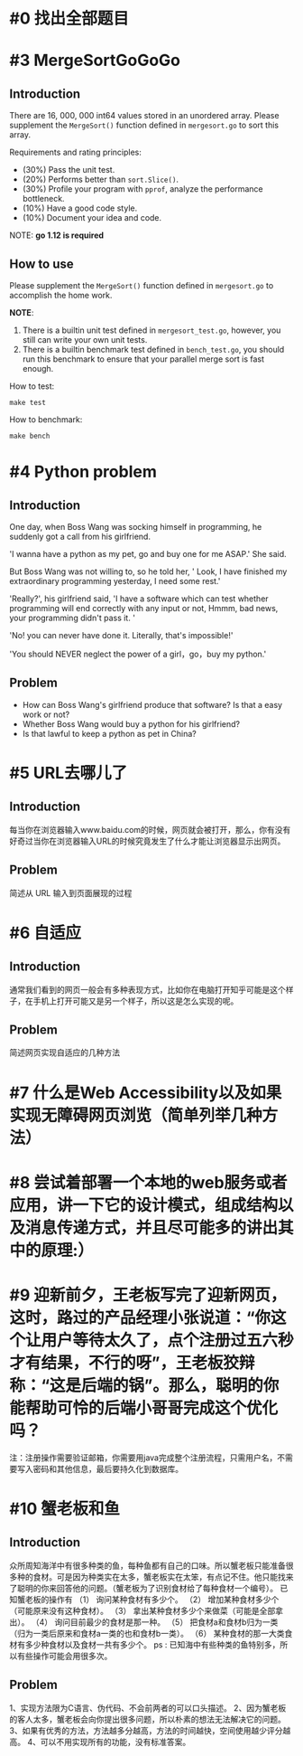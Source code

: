 # \#0  找出全部题目

# \#3  MergeSortGoGoGo

## Introduction

There are 16, 000, 000 int64 values stored in an unordered array. Please
supplement the `MergeSort()` function defined in `mergesort.go` to sort this
array.

Requirements and rating principles:
* (30%) Pass the unit test.
* (20%) Performs better than `sort.Slice()`.
* (30%) Profile your program with `pprof`, analyze the performance bottleneck.
* (10%) Have a good code style.
* (10%) Document your idea and code.

NOTE: **go 1.12 is required**

## How to use

Please supplement the `MergeSort()` function defined in `mergesort.go` to accomplish
the home work.

**NOTE**:
1. There is a builtin unit test defined in `mergesort_test.go`, however, you still
   can write your own unit tests.
2. There is a builtin benchmark test defined in `bench_test.go`, you should run
   this benchmark to ensure that your parallel merge sort is fast enough.


How to test:
```
make test
```

How to benchmark:
```
make bench
```

# \#4  Python problem

## Introduction

One day, when Boss Wang was socking himself in programming, he suddenly got a call from his girlfriend.

'I wanna have a python as my pet, go and buy one for me ASAP.' She said.

But Boss Wang was not willing to, so he told her,  ' Look, I have finished my extraordinary programming yesterday, I need some rest.' 

'Really?', his girlfriend said, 'I have a software which can test whether programming will end correctly with any input or not, Hmmm, bad news, your programming didn't pass it. '

'No! you can never have done it. Literally, that's impossible!'

'You should NEVER neglect the power of a girl，go，buy my python.'

##  Problem

- How can Boss Wang's girlfriend produce that software? Is that a easy work or not? 
- Whether Boss Wang would buy a python for his girlfriend?
- Is that lawful to keep a python as pet in China?

# \#5  URL去哪儿了

## Introduction

每当你在浏览器输入www.baidu.com的时候，网页就会被打开，那么，你有没有好奇过当你在浏览器输入URL的时候究竟发生了什么才能让浏览器显示出网页。

##  Problem

简述从 URL 输入到页面展现的过程

# \#6  自适应

## Introduction

通常我们看到的网页一般会有多种表现方式，比如你在电脑打开知乎可能是这个样子，在手机上打开可能又是另一个样子，所以这是怎么实现的呢。

##  Problem

简述网页实现自适应的几种方法


# \#7  什么是Web Accessibility以及如果实现无障碍网页浏览（简单列举几种方法）

# \#8  尝试着部署一个本地的web服务或者应用，讲一下它的设计模式，组成结构以及消息传递方式，并且尽可能多的讲出其中的原理:）

# \#9  迎新前夕，王老板写完了迎新网页，这时，路过的产品经理小张说道：“你这个让用户等待太久了，点个注册过五六秒才有结果，不行的呀”，王老板狡辩称：“这是后端的锅”。那么，聪明的你能帮助可怜的后端小哥哥完成这个优化吗？
注：注册操作需要验证邮箱，你需要用java完成整个注册流程，只需用户名，不需要写入密码和其他信息，最后要持久化到数据库。

# \#10  蟹老板和鱼

## Introduction

众所周知海洋中有很多种类的鱼，每种鱼都有自己的口味。所以蟹老板只能准备很多种的食材。可是因为种类实在太多，蟹老板实在太笨，有点记不住。他只能找来了聪明的你来回答他的问题。（蟹老板为了识别食材给了每种食材一个编号）。
已知蟹老板的操作有
（1） 询问某种食材有多少个。
（2） 增加某种食材多少个（可能原来没有这种食材）。
（3） 拿出某种食材多少个来做菜（可能是全部拿出）。
（4） 询问目前最少的食材是那一种。
（5） 把食材a和食材b归为一类（归为一类后原来和食材a一类的也和食材b一类）。
（6） 某种食材的那一大类食材有多少种食材以及食材一共有多少个。
ps : 已知海中有些种类的鱼特别多，所以有些操作可能会用很多次。

##  Problem

1、实现方法限为C语言、伪代码、不会前两者的可以口头描述。
2、因为蟹老板的客人太多，蟹老板会向你提出很多问题，所以朴素的想法无法解决它的问题。
3、如果有优秀的方法，方法越多分越高，方法的时间越快，空间使用越少评分越高。
4、可以不用实现所有的功能，没有标准答案。

